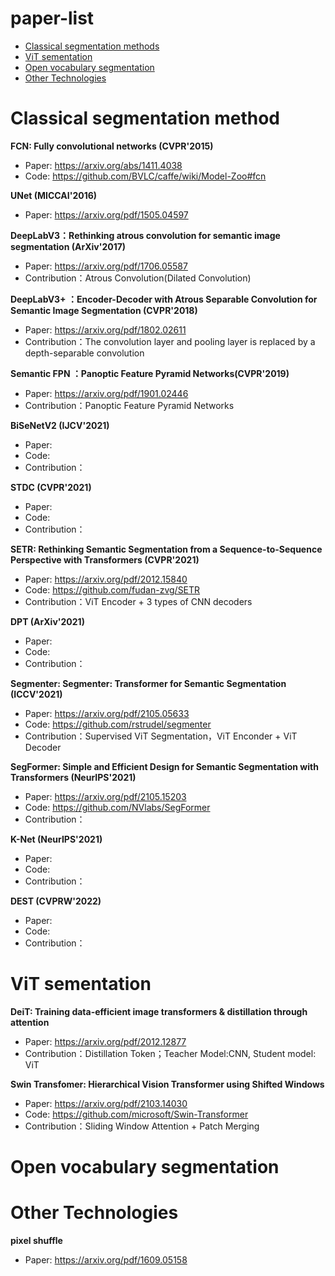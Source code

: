 # paper-list
- [Classical segmentation methods](#Classical)
- [ViT sementation](#ViT)
- [Open vocabulary segmentation](#Open)
- [Other Technologies](#Other)

<a name="Classical"></a>
# Classical segmentation method
**FCN: Fully convolutional networks (CVPR'2015)**
- Paper: https://arxiv.org/abs/1411.4038
- Code: https://github.com/BVLC/caffe/wiki/Model-Zoo#fcn

**UNet (MICCAI'2016)**
- Paper: https://arxiv.org/pdf/1505.04597

**DeepLabV3：Rethinking atrous convolution for semantic image segmentation (ArXiv'2017)**
- Paper: https://arxiv.org/pdf/1706.05587
- Contribution：Atrous Convolution(Dilated Convolution)

**DeepLabV3+ ：Encoder-Decoder with Atrous Separable Convolution for Semantic Image Segmentation (CVPR'2018)**
- Paper: https://arxiv.org/pdf/1802.02611
- Contribution：The convolution layer and pooling layer is replaced by a depth-separable convolution

**Semantic FPN ：Panoptic Feature Pyramid Networks(CVPR'2019)**
- Paper: https://arxiv.org/pdf/1901.02446
- Contribution：Panoptic Feature Pyramid Networks


**BiSeNetV2 (IJCV'2021)**
- Paper: 
- Code: 
- Contribution：


**STDC (CVPR'2021)**
- Paper: 
- Code: 
- Contribution：


**SETR: Rethinking Semantic Segmentation from a Sequence-to-Sequence Perspective with Transformers (CVPR'2021)**
- Paper: https://arxiv.org/pdf/2012.15840
- Code: https://github.com/fudan-zvg/SETR
- Contribution：ViT Encoder + 3 types of CNN decoders


**DPT (ArXiv'2021)**
- Paper: 
- Code: 
- Contribution：

**Segmenter: Segmenter: Transformer for Semantic Segmentation (ICCV'2021)**
- Paper: https://arxiv.org/pdf/2105.05633
- Code: https://github.com/rstrudel/segmenter
- Contribution：Supervised ViT Segmentation，ViT Enconder + ViT Decoder

**SegFormer: Simple and Efficient Design for Semantic Segmentation with Transformers (NeurIPS'2021)**
- Paper: https://arxiv.org/pdf/2105.15203
- Code: https://github.com/NVlabs/SegFormer
- Contribution：

**K-Net (NeurIPS'2021)**
- Paper: 
- Code: 
- Contribution：

**DEST (CVPRW'2022)**
- Paper: 
- Code: 
- Contribution：

<a name="ViT"></a>
# ViT sementation
**DeiT: Training data-efficient image transformers & distillation through attention**
- Paper: https://arxiv.org/pdf/2012.12877
- Contribution：Distillation Token；Teacher Model:CNN, Student model: ViT

**Swin Transfomer: Hierarchical Vision Transformer using Shifted Windows**
- Paper: https://arxiv.org/pdf/2103.14030
- Code: https://github.com/microsoft/Swin-Transformer
- Contribution：Sliding Window Attention + Patch Merging

<a name="Open"></a>
# Open vocabulary segmentation


<a name="Other"></a>
# Other Technologies
**pixel shuffle**
- Paper: https://arxiv.org/pdf/1609.05158
